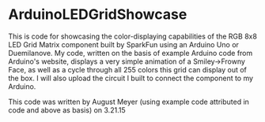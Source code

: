 # ArduinoLEDGridShowcase
This is code for showcasing the color-displaying capabilities of the RGB 8x8 LED Grid Matrix component built by SparkFun using an Arduino Uno or Duemilanove. My code, written on the basis of example Arduino code from Arduino's website, displays a very simple animation of a Smiley->Frowny Face, as well as a cycle through all 255 colors this grid can display out of the box. I will also upload the circuit I built to connect the component to my Arduino.

This code was written by August Meyer (using example code attributed in code and above as basis) on 3.21.15
